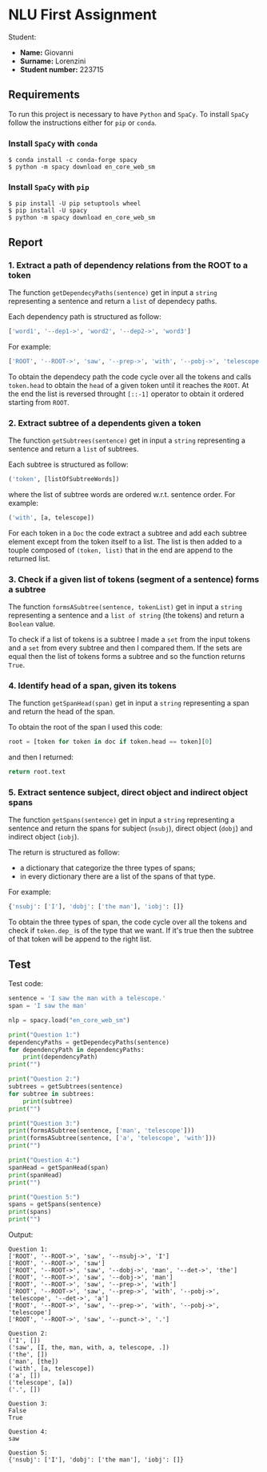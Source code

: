 # NLU First Assignment

Student:
- **Name:** Giovanni
- **Surname:** Lorenzini
- **Student number:** 223715

## Requirements

To run this project is necessary to have `Python` and `SpaCy`. To install `SpaCy` follow the instructions either for `pip` or `conda`.

### Install `SpaCy` with `conda`

```shell
$ conda install -c conda-forge spacy
$ python -m spacy download en_core_web_sm
```

### Install `SpaCy` with `pip`

```shell
$ pip install -U pip setuptools wheel
$ pip install -U spacy
$ python -m spacy download en_core_web_sm
```

## Report

### 1. Extract a path of dependency relations from the ROOT to a token

The function `getDependecyPaths(sentence)` get in input a `string` representing a sentence and return a `list` of dependecy paths.

Each dependency path is structured as follow:
```python
['word1', '--dep1->', 'word2', '--dep2->', 'word3']
```
For example:
```python
['ROOT', '--ROOT->', 'saw', '--prep->', 'with', '--pobj->', 'telescope']
```

To obtain the dependecy path the code cycle over all the tokens and calls `token.head` to obtain the `head` of a given token until it reaches the `ROOT`. At the end the list is reversed throught `[::-1]` operator to obtain it ordered starting from `ROOT`.

### 2. Extract subtree of a dependents given a token

The function `getSubtrees(sentence)` get in input a `string` representing a sentence and return a `list` of subtrees.

Each subtree is structured as follow:
```python
('token', [listOfSubtreeWords])
```
where the list of subtree words are ordered w.r.t. sentence order.
For example:
```python
('with', [a, telescope])
```

For each token in a `Doc` the code extract a subtree and add each subtree element except from the token itself to a list. The list is then added to a touple composed of `(token, list)` that in the end are append to the returned list.

### 3. Check if a given list of tokens (segment of a sentence) forms a subtree

The function `formsASubtree(sentence, tokenList)` get in input a `string` representing a sentence and a `list of string` (the tokens) and return a `Boolean` value.

To check if a list of tokens is a subtree I made a `set` from the input tokens and a `set` from every subtree and then I compared them. If the sets are equal then the list of tokens forms a subtree and so the function returns `True`.

### 4. Identify head of a span, given its tokens

The function `getSpanHead(span)` get in input a `string` representing a span and return the head of the span.

To obtain the root of the span I used this code:
```python
root = [token for token in doc if token.head == token][0]
```
and then I returned:
```python
return root.text
```

### 5. Extract sentence subject, direct object and indirect object spans

The function `getSpans(sentence)` get in input a `string` representing a sentence and return the spans for subject (`nsubj`), direct object (`dobj`) and indirect object (`iobj`). 

The return is structured as follow:
- a dictionary that categorize the three types of spans;
- in every dictionary there are a list of the spans of that type.

For example:
```python
{'nsubj': ['I'], 'dobj': ['the man'], 'iobj': []}
```

To obtain the three types of span, the code cycle over all the tokens and check if `token.dep_` is of the type that we want. If it's true then the subtree of that token will be append to the right list.

## Test

Test code:
```python
sentence = 'I saw the man with a telescope.'
span = 'I saw the man'

nlp = spacy.load("en_core_web_sm")

print("Question 1:")
dependencyPaths = getDependecyPaths(sentence)
for dependencyPath in dependencyPaths:
    print(dependencyPath)
print("")

print("Question 2:")
subtrees = getSubtrees(sentence)
for subtree in subtrees:
    print(subtree)
print("")

print("Question 3:")
print(formsASubtree(sentence, ['man', 'telescope']))
print(formsASubtree(sentence, ['a', 'telescope', 'with']))
print("")

print("Question 4:")
spanHead = getSpanHead(span)
print(spanHead)
print("")

print("Question 5:")
spans = getSpans(sentence)
print(spans)
print("")
```

Output:
```
Question 1:
['ROOT', '--ROOT->', 'saw', '--nsubj->', 'I']
['ROOT', '--ROOT->', 'saw']
['ROOT', '--ROOT->', 'saw', '--dobj->', 'man', '--det->', 'the']
['ROOT', '--ROOT->', 'saw', '--dobj->', 'man']
['ROOT', '--ROOT->', 'saw', '--prep->', 'with']
['ROOT', '--ROOT->', 'saw', '--prep->', 'with', '--pobj->', 'telescope', '--det->', 'a']
['ROOT', '--ROOT->', 'saw', '--prep->', 'with', '--pobj->', 'telescope']
['ROOT', '--ROOT->', 'saw', '--punct->', '.']

Question 2:
('I', [])
('saw', [I, the, man, with, a, telescope, .])
('the', [])
('man', [the])
('with', [a, telescope])
('a', [])
('telescope', [a])
('.', [])

Question 3:
False
True

Question 4:
saw

Question 5:
{'nsubj': ['I'], 'dobj': ['the man'], 'iobj': []}
```
